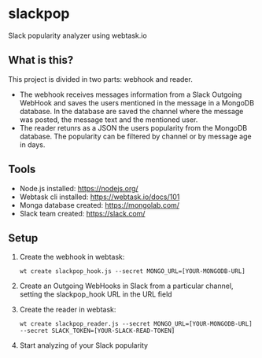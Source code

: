# slackpop

Slack popularity analyzer using webtask.io

## What is this?

This project is divided in two parts: webhook and reader.

* The webhook receives messages information from a Slack Outgoing WebHook and saves the users mentioned in the message in a MongoDB database. In the database are saved the channel where the message was posted, the message text and the mentioned user.
* The reader retunrs as a JSON the users popularity from the MongoDB database. The popularity can be filtered by channel or by message age in days.

## Tools

* Node.js installed: https://nodejs.org/
* Webtask cli installed: https://webtask.io/docs/101
* Monga database created: https://mongolab.com/
* Slack team created: https://slack.com/

## Setup

1. Create the webhook in webtask:

	```wt create slackpop_hook.js --secret MONGO_URL=[YOUR-MONGODB-URL]```

1. Create an Outgoing WebHooks in Slack from a particular channel, setting the slackpop_hook URL in the URL field

1. Create the reader in webtask:

    ```wt create slackpop_reader.js --secret MONGO_URL=[YOUR-MONGODB-URL] --secret SLACK_TOKEN=[YOUR-SLACK-READ-TOKEN]```
    
1. Start analyzing of your Slack popularity
